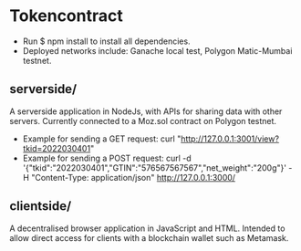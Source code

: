 # Tokencontract
- Run $ npm install to install all dependencies.
- Deployed networks include: Ganache local test, Polygon Matic-Mumbai testnet.

## serverside/
A serverside application in NodeJs, with APIs for sharing data with other servers. Currently connected to a Moz.sol contract on Polygon testnet.
- Example for sending a GET request: curl "http://127.0.0.1:3001/view?tkid=2022030401"
- Example for sending a POST request: curl -d '{"tkid":"2022030401","GTIN":"576567567567","net_weight":"200g"}' -H "Content-Type: application/json" http://127.0.0.1:3000/

## clientside/
A decentralised browser application in JavaScript and HTML. Intended to allow direct access for clients with a blockchain wallet such as Metamask.